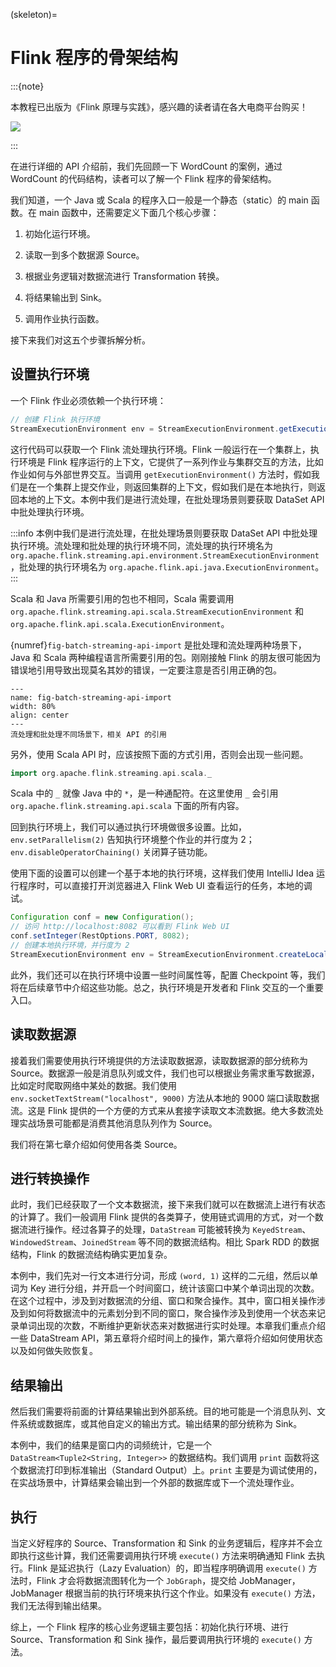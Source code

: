 (skeleton)=
# Flink 程序的骨架结构

:::{note}

本教程已出版为《Flink 原理与实践》，感兴趣的读者请在各大电商平台购买！

<a href="https://item.jd.com/13154364.html"> ![](https://img.shields.io/badge/JD-%E8%B4%AD%E4%B9%B0%E9%93%BE%E6%8E%A5-red) </a>


:::

在进行详细的 API 介绍前，我们先回顾一下 WordCount 的案例，通过 WordCount 的代码结构，读者可以了解一个 Flink 程序的骨架结构。

我们知道，一个 Java 或 Scala 的程序入口一般是一个静态（static）的 main 函数。在 main 函数中，还需要定义下面几个核心步骤：

1. 初始化运行环境。

2. 读取一到多个数据源 Source。

3. 根据业务逻辑对数据流进行 Transformation 转换。

4. 将结果输出到 Sink。

5. 调用作业执行函数。

接下来我们对这五个步骤拆解分析。

## 设置执行环境

一个 Flink 作业必须依赖一个执行环境：

```java
// 创建 Flink 执行环境
StreamExecutionEnvironment env = StreamExecutionEnvironment.getExecutionEnvironment();
```

这行代码可以获取一个 Flink 流处理执行环境。Flink 一般运行在一个集群上，执行环境是 Flink 程序运行的上下文，它提供了一系列作业与集群交互的方法，比如作业如何与外部世界交互。当调用 `getExecutionEnvironment()` 方法时，假如我们是在一个集群上提交作业，则返回集群的上下文，假如我们是在本地执行，则返回本地的上下文。本例中我们是进行流处理，在批处理场景则要获取 DataSet API 中批处理执行环境。

:::info
本例中我们是进行流处理，在批处理场景则要获取 DataSet API 中批处理执行环境。流处理和批处理的执行环境不同，流处理的执行环境名为 `org.apache.flink.streaming.api.environment.StreamExecutionEnvironment`，批处理的执行环境名为 `org.apache.flink.api.java.ExecutionEnvironment`。
:::

Scala 和 Java 所需要引用的包也不相同，Scala 需要调用 `org.apache.flink.streaming.api.scala.StreamExecutionEnvironment` 和 `org.apache.flink.api.scala.ExecutionEnvironment`。

{numref}`fig-batch-streaming-api-import` 是批处理和流处理两种场景下，Java 和 Scala 两种编程语言所需要引用的包。刚刚接触 Flink 的朋友很可能因为错误地引用导致出现莫名其妙的错误，一定要注意是否引用正确的包。

```{figure} ./img/batch-streaming-api-import.png
---
name: fig-batch-streaming-api-import
width: 80%
align: center
---
流处理和批处理不同场景下，相关 API 的引用
```

另外，使用 Scala API 时，应该按照下面的方式引用，否则会出现一些问题。

```scala
import org.apache.flink.streaming.api.scala._
```

Scala 中的 `_` 就像 Java 中的 `*`，是一种通配符。在这里使用 `_` 会引用 `org.apache.flink.streaming.api.scala` 下面的所有内容。

回到执行环境上，我们可以通过执行环境做很多设置。比如，`env.setParallelism(2)` 告知执行环境整个作业的并行度为 2；`env.disableOperatorChaining()` 关闭算子链功能。

使用下面的设置可以创建一个基于本地的执行环境，这样我们使用 IntelliJ Idea 运行程序时，可以直接打开浏览器进入 Flink Web UI 查看运行的任务，本地的调试。

```java
Configuration conf = new Configuration();
// 访问 http://localhost:8082 可以看到 Flink Web UI
conf.setInteger(RestOptions.PORT, 8082);
// 创建本地执行环境，并行度为 2
StreamExecutionEnvironment env = StreamExecutionEnvironment.createLocalEnvironment(2, conf);
```

此外，我们还可以在执行环境中设置一些时间属性等，配置 Checkpoint 等，我们将在后续章节中介绍这些功能。总之，执行环境是开发者和 Flink 交互的一个重要入口。

## 读取数据源

接着我们需要使用执行环境提供的方法读取数据源，读取数据源的部分统称为 Source。数据源一般是消息队列或文件，我们也可以根据业务需求重写数据源，比如定时爬取网络中某处的数据。我们使用 `env.socketTextStream("localhost", 9000)` 方法从本地的 9000 端口读取数据流。这是 Flink 提供的一个方便的方式来从套接字读取文本流数据。绝大多数流处理实战场景可能都是消费其他消息队列作为 Source。

我们将在第七章介绍如何使用各类 Source。

## 进行转换操作

此时，我们已经获取了一个文本数据流，接下来我们就可以在数据流上进行有状态的计算了。我们一般调用 Flink 提供的各类算子，使用链式调用的方式，对一个数据流进行操作。经过各算子的处理，`DataStream` 可能被转换为 `KeyedStream`、`WindowedStream`、`JoinedStream` 等不同的数据流结构。相比 Spark RDD 的数据结构，Flink 的数据流结构确实更加复杂。

本例中，我们先对一行文本进行分词，形成 `(word, 1)` 这样的二元组，然后以单词为 Key 进行分组，并开启一个时间窗口，统计该窗口中某个单词出现的次数。在这个过程中，涉及到对数据流的分组、窗口和聚合操作。其中，窗口相关操作涉及到如何将数据流中的元素划分到不同的窗口，聚合操作涉及到使用一个状态来记录单词出现的次数，不断维护更新状态来对数据进行实时处理。本章我们重点介绍一些 DataStream API，第五章将介绍时间上的操作，第六章将介绍如何使用状态以及如何做失败恢复。

## 结果输出

然后我们需要将前面的计算结果输出到外部系统。目的地可能是一个消息队列、文件系统或数据库，或其他自定义的输出方式。输出结果的部分统称为 Sink。

本例中，我们的结果是窗口内的词频统计，它是一个 `DataStream<Tuple2<String, Integer>>` 的数据结构。我们调用 `print` 函数将这个数据流打印到标准输出（Standard Output）上。`print` 主要是为调试使用的，在实战场景中，计算结果会输出到一个外部的数据库或下一个流处理作业。

## 执行

当定义好程序的 Source、Transformation 和 Sink 的业务逻辑后，程序并不会立即执行这些计算，我们还需要调用执行环境 `execute()` 方法来明确通知 Flink 去执行。Flink 是延迟执行（Lazy Evaluation）的，即当程序明确调用 `execute()` 方法时，Flink 才会将数据流图转化为一个 `JobGraph`，提交给 JobManager，JobManager 根据当前的执行环境来执行这个作业。如果没有 `execute()` 方法，我们无法得到输出结果。

综上，一个 Flink 程序的核心业务逻辑主要包括：初始化执行环境、进行 Source、Transformation 和 Sink 操作，最后要调用执行环境的 `execute()` 方法。